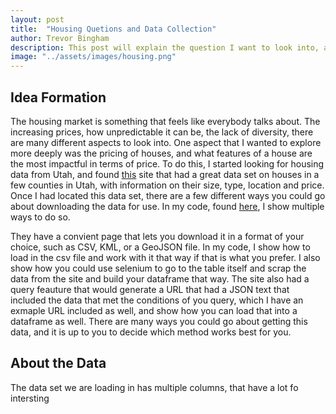 ```yaml
---
layout: post
title:  "Housing Quetions and Data Collection"
author: Trevor Bingham
description: This post will explain the question I want to look into, and how I went about gathering data to do so. 
image: "../assets/images/housing.png"
--- 
```


## Idea Formation

The housing market is something that feels like everybody talks about. The increasing prices, how unpredictable it can be, the lack of diversity, there are many different aspects to look into. One aspect that I wanted to explore more deeply was the pricing of houses, and what features of a house are the most impactful in terms of price. To do this, I started looking for housing data from Utah, and found [this](https://opendata.gis.utah.gov/datasets/utah::utah-housing-unit-inventory/about) site that had a great data set on houses in a few counties in Utah, with information on their size, type, location and price. Once I had located this data set, there are a few different ways you could go about downloading the data for use. In my code, found [here](https://github.com/trevor-bingham99/Semester-Project/blob/main/project.py), I show multiple ways to do so. 

They have a convient page that lets you download it in a format of your choice, such as CSV, KML, or a GeoJSON file. In my code, I show how to load in the csv file and work with it that way if that is what you prefer. I also show how you could use selenium to go to the table itself and scrap the data from the site and build your dataframe that way. The site also had a query feauture that would generate a URL that had a JSON text that included the data that met the conditions of you query, which I have an exmaple URL included as well, and show how you can load that into a dataframe as well. There are many ways you could go about getting this data, and it is up to you to decide which method works best for you.

## About the Data

The data set we are loading in has multiple columns, that have a lot fo intersting 